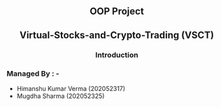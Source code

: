 ## <p style="text-align: center;"> **OOP Project** </p>

## <p style="text-align: center;">Virtual-Stocks-and-Crypto-Trading (VSCT)</p>

### <p style="text-align: center;">**Introduction**</p>

### **Managed By : -** 
- Himanshu Kumar Verma (202052317)
- Mugdha Sharma (202052325)
